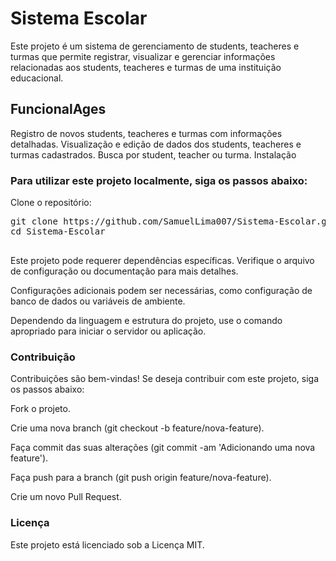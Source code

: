# Sistema Escolar

Este projeto é um sistema de gerenciamento de students, teacheres e turmas que permite registrar, visualizar e gerenciar informações relacionadas aos students, teacheres e turmas de uma instituição educacional.

## FuncionalAges

Registro de novos students, teacheres e turmas com informações detalhadas.
Visualização e edição de dados dos students, teacheres e turmas cadastrados.
Busca por student, teacher ou turma.
Instalação

### Para utilizar este projeto localmente, siga os passos abaixo:

Clone o repositório:

<pre>
git clone https://github.com/SamuelLima007/Sistema-Escolar.git
cd Sistema-Escolar
  </pre>

Este projeto pode requerer dependências específicas. Verifique o arquivo de configuração ou documentação para mais detalhes.

Configurações adicionais podem ser necessárias, como configuração de banco de dados ou variáveis de ambiente.

Dependendo da linguagem e estrutura do projeto, use o comando apropriado para iniciar o servidor ou aplicação.

### Contribuição

Contribuições são bem-vindas! Se deseja contribuir com este projeto, siga os passos abaixo:

Fork o projeto.

Crie uma nova branch (git checkout -b feature/nova-feature).

Faça commit das suas alterações (git commit -am 'Adicionando uma nova feature').

Faça push para a branch (git push origin feature/nova-feature).

Crie um novo Pull Request.

### Licença

Este projeto está licenciado sob a Licença MIT.
